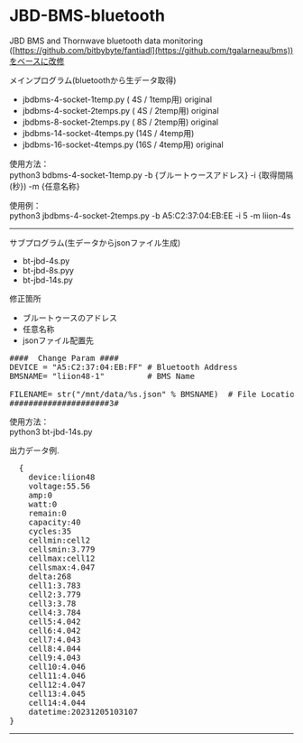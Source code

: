 # JBD-BMS-bluetooth

JBD BMS and Thornwave bluetooth data monitoring<br>
([https://github.com/bitbybyte/fantiadl](https://github.com/tgalarneau/bms))をベースに改修<br>

メインプログラム(bluetoothから生データ取得)
 - jbdbms-4-socket-1temp.py   ( 4S / 1temp用) original
 - jbdbms-4-socket-2temps.py  ( 4S / 2temp用) original
 - jbdbms-8-socket-2temps.py  ( 8S / 2temp用) original
 - jbdbms-14-socket-4temps.py (14S / 4temp用)
 - jbdbms-16-socket-4temps.py (16S / 4temp用) original

使用方法：<br>
python3 bdbms-4-socket-1temp.py -b {ブルートゥースアドレス} -i {取得間隔(秒}) -m {任意名称}

使用例：<br>
python3 jbdbms-4-socket-2temps.py -b A5:C2:37:04:EB:EE -i 5 -m liion-4s

----------------------------------------------------------------------------------------
サブプログラム(生データからjsonファイル生成)
 - bt-jbd-4s.py
 - bt-jbd-8s.pyy
 - bt-jbd-14s.py

修正箇所
 - ブルートゥースのアドレス
 - 任意名称
 - jsonファイル配置先

<pre>
####  Change Param ####
DEVICE = "A5:C2:37:04:EB:FF" # Bluetooth Address
BMSNAME= "liion48-1"         # BMS Name

FILENAME= str("/mnt/data/%s.json" % BMSNAME)  # File Location
#####################3#
</pre>
使用方法：<br>
python3 bt-jbd-14s.py

出力データ例.
<pre>
  {
    device:liion48
    voltage:55.56
    amp:0
    watt:0
    remain:0
    capacity:40
    cycles:35
    cellmin:cell2
    cellsmin:3.779
    cellmax:cell12
    cellsmax:4.047
    delta:268
    cell1:3.783
    cell2:3.779
    cell3:3.78
    cell4:3.784
    cell5:4.042
    cell6:4.042
    cell7:4.043
    cell8:4.044
    cell9:4.043
    cell10:4.046
    cell11:4.046
    cell12:4.047
    cell13:4.045
    cell14:4.044
    datetime:20231205103107
}
</pre>
----------------------------------------------------------------------------------------
